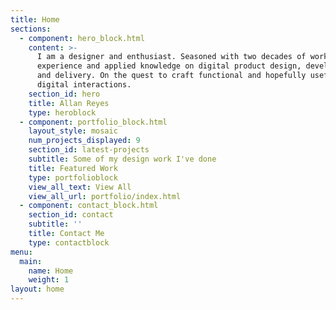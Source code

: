 ```yaml
---
title: Home
sections:
  - component: hero_block.html
    content: >-
      I am a designer and enthusiast. Seasoned with two decades of working
      experience and applied knowledge on digital product design, development
      and delivery. On the quest to craft functional and hopefully useful
      digital interactions.
    section_id: hero
    title: Allan Reyes
    type: heroblock
  - component: portfolio_block.html
    layout_style: mosaic
    num_projects_displayed: 9
    section_id: latest-projects
    subtitle: Some of my design work I've done
    title: Featured Work
    type: portfolioblock
    view_all_text: View All
    view_all_url: portfolio/index.html
  - component: contact_block.html
    section_id: contact
    subtitle: ''
    title: Contact Me
    type: contactblock
menu:
  main:
    name: Home
    weight: 1
layout: home
---
```


